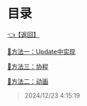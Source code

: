 # 目录  


[👈【返回】](/__Catalog__/Unity笔记/000一些特殊效果示例000/__Catalog__000一些特殊效果示例000)  


[📜方法一：Update中实现](/Unity笔记/000一些特殊效果示例000/淡入淡出实现/方法一：Update中实现.txt)  

[📜方法三：协程](/Unity笔记/000一些特殊效果示例000/淡入淡出实现/方法三：协程.txt)  

[📜方法二：动画](/Unity笔记/000一些特殊效果示例000/淡入淡出实现/方法二：动画.txt)  







> 2024/12/23 4:15:19
